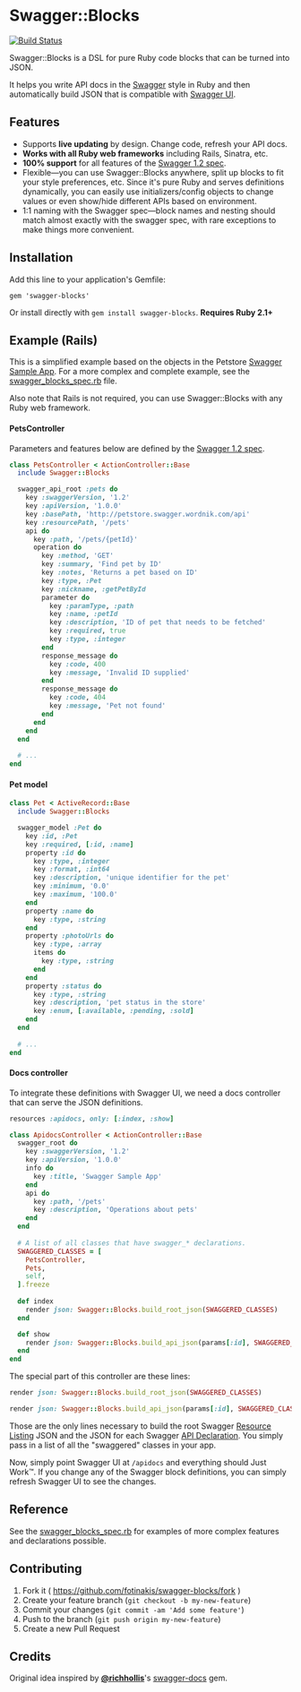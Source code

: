 # Swagger::Blocks

[![Build Status](https://travis-ci.org/fotinakis/swagger-blocks.svg?branch=master)](https://travis-ci.org/fotinakis/swagger-blocks)

Swagger::Blocks is a DSL for pure Ruby code blocks that can be turned into JSON.

It helps you write API docs in the [Swagger](https://helloreverb.com/developers/swagger) style in Ruby and then automatically build JSON that is compatible with [Swagger UI](http://petstore.swagger.wordnik.com/#!/pet).

## Features

* Supports **live updating** by design. Change code, refresh your API docs.
* **Works with all Ruby web frameworks** including Rails, Sinatra, etc.
* **100% support** for all features of the [Swagger 1.2 spec](https://github.com/wordnik/swagger-spec/blob/master/versions/1.2.md).
* Flexible—you can use Swagger::Blocks anywhere, split up blocks to fit your style preferences, etc. Since it's pure Ruby and serves definitions dynamically, you can easily use initializers/config objects to change values or even show/hide different APIs based on environment.
* 1:1 naming with the Swagger spec—block names and nesting should match almost exactly with the swagger spec, with rare exceptions to make things more convenient.

## Installation

Add this line to your application's Gemfile:

    gem 'swagger-blocks'
    
Or install directly with `gem install swagger-blocks`. **Requires Ruby 2.1+**

## Example (Rails)

This is a simplified example based on the objects in the Petstore [Swagger Sample App](http://petstore.swagger.wordnik.com/#!/pet). For a more complex and complete example, see the [swagger_blocks_spec.rb](https://github.com/fotinakis/swagger-blocks/blob/master/spec/lib/swagger_blocks_spec.rb) file.

Also note that Rails is not required, you can use Swagger::Blocks with any Ruby web framework.

#### PetsController

Parameters and features below are defined by the [Swagger 1.2 spec](https://github.com/wordnik/swagger-spec/blob/master/versions/1.2.md).

```Ruby
class PetsController < ActionController::Base
  include Swagger::Blocks

  swagger_api_root :pets do
    key :swaggerVersion, '1.2'
    key :apiVersion, '1.0.0'
    key :basePath, 'http://petstore.swagger.wordnik.com/api'
    key :resourcePath, '/pets'
    api do
      key :path, '/pets/{petId}'
      operation do
        key :method, 'GET'
        key :summary, 'Find pet by ID'
        key :notes, 'Returns a pet based on ID'
        key :type, :Pet
        key :nickname, :getPetById
        parameter do
          key :paramType, :path
          key :name, :petId
          key :description, 'ID of pet that needs to be fetched'
          key :required, true
          key :type, :integer
        end
        response_message do
          key :code, 400
          key :message, 'Invalid ID supplied'
        end
        response_message do
          key :code, 404
          key :message, 'Pet not found'
        end
      end
    end
  end
  
  # ...
end
```

#### Pet model

```Ruby
class Pet < ActiveRecord::Base
  include Swagger::Blocks

  swagger_model :Pet do
    key :id, :Pet
    key :required, [:id, :name]
    property :id do
      key :type, :integer
      key :format, :int64
      key :description, 'unique identifier for the pet'
      key :minimum, '0.0'
      key :maximum, '100.0'
    end
    property :name do
      key :type, :string
    end
    property :photoUrls do
      key :type, :array
      items do
        key :type, :string
      end
    end
    property :status do
      key :type, :string
      key :description, 'pet status in the store'
      key :enum, [:available, :pending, :sold]
    end
  end
  
  # ...
end
```

#### Docs controller

To integrate these definitions with Swagger UI, we need a docs controller that can serve the JSON definitions.

```Ruby
resources :apidocs, only: [:index, :show]
```

```Ruby
class ApidocsController < ActionController::Base
  swagger_root do
    key :swaggerVersion, '1.2'
    key :apiVersion, '1.0.0'
    info do
      key :title, 'Swagger Sample App'
    end
    api do
      key :path, '/pets'
      key :description, 'Operations about pets'
    end
  end
  
  # A list of all classes that have swagger_* declarations.
  SWAGGERED_CLASSES = [
    PetsController,
    Pets,
    self,
  ].freeze
  
  def index
    render json: Swagger::Blocks.build_root_json(SWAGGERED_CLASSES)
  end

  def show
    render json: Swagger::Blocks.build_api_json(params[:id], SWAGGERED_CLASSES)
  end
end

```

The special part of this controller are these lines:

```Ruby
render json: Swagger::Blocks.build_root_json(SWAGGERED_CLASSES)
```

```Ruby
render json: Swagger::Blocks.build_api_json(params[:id], SWAGGERED_CLASSES)
```

Those are the only lines necessary to build the root Swagger [Resource Listing](https://github.com/wordnik/swagger-spec/blob/master/versions/1.2.md#51-resource-listing) JSON and the JSON for each Swagger [API Declaration](https://github.com/wordnik/swagger-spec/blob/master/versions/1.2.md#52-api-declaration). You simply pass in a list of all the "swaggered" classes in your app.

Now, simply point Swagger UI at `/apidocs` and everything should Just Work™. If you change any of the Swagger block definitions, you can simply refresh Swagger UI to see the changes.

## Reference

See the [swagger_blocks_spec.rb](https://github.com/fotinakis/swagger-blocks/blob/master/spec/lib/swagger_blocks_spec.rb) for examples of more complex features and declarations possible.

## Contributing

1. Fork it ( https://github.com/fotinakis/swagger-blocks/fork )
2. Create your feature branch (`git checkout -b my-new-feature`)
3. Commit your changes (`git commit -am 'Add some feature'`)
4. Push to the branch (`git push origin my-new-feature`)
5. Create a new Pull Request

## Credits

Original idea inspired by **[@richhollis](https://github.com/richhollis/)**'s [swagger-docs](https://github.com/richhollis/swagger-docs/) gem.
